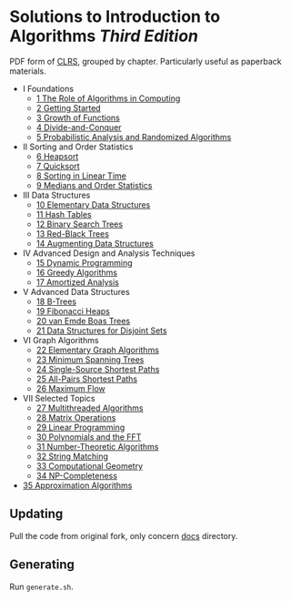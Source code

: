 # Solutions to **Introduction to Algorithms** _Third Edition_

PDF form of [CLRS](https://github.com/walkccc/CLRS/), grouped by chapter.
Particularly useful as paperback materials.

- I Foundations
  - [1 The Role of Algorithms in Computing](https://github.com/hendraanggrian/CLRS-Minimal/raw/assets/Chap01.pdf)
  - [2 Getting Started](https://github.com/hendraanggrian/CLRS-Minimal/raw/assets/Chap02.pdf)
  - [3 Growth of Functions](https://github.com/hendraanggrian/CLRS-Minimal/raw/assets/Chap03.pdf)
  - [4 Divide-and-Conquer](https://github.com/hendraanggrian/CLRS-Minimal/raw/assets/Chap04.pdf)
  - [5 Probabilistic Analysis and Randomized Algorithms](https://github.com/hendraanggrian/CLRS-Minimal/raw/assets/Chap05.pdf)
- II Sorting and Order Statistics
  - [6 Heapsort](https://github.com/hendraanggrian/CLRS-Minimal/raw/assets/Chap06.pdf)
  - [7 Quicksort](https://github.com/hendraanggrian/CLRS-Minimal/raw/assets/Chap07.pdf)
  - [8 Sorting in Linear Time](https://github.com/hendraanggrian/CLRS-Minimal/raw/assets/Chap08.pdf)
  - [9 Medians and Order Statistics](https://github.com/hendraanggrian/CLRS-Minimal/raw/assets/Chap09.pdf)
- III Data Structures
  - [10 Elementary Data Structures](https://github.com/hendraanggrian/CLRS-Minimal/raw/assets/Chap10.pdf)
  - [11 Hash Tables](https://github.com/hendraanggrian/CLRS-Minimal/raw/assets/Chap11.pdf)
  - [12 Binary Search Trees](https://github.com/hendraanggrian/CLRS-Minimal/raw/assets/Chap12.pdf)
  - [13 Red-Black Trees](https://github.com/hendraanggrian/CLRS-Minimal/raw/assets/Chap13.pdf)
  - [14 Augmenting Data Structures](https://github.com/hendraanggrian/CLRS-Minimal/raw/assets/Chap14.pdf)
- IV Advanced Design and Analysis Techniques
  - [15 Dynamic Programming](https://github.com/hendraanggrian/CLRS-Minimal/raw/assets/Chap15.pdf)
  - [16 Greedy Algorithms](https://github.com/hendraanggrian/CLRS-Minimal/raw/assets/Chap16.pdf)
  - [17 Amortized Analysis](https://github.com/hendraanggrian/CLRS-Minimal/raw/assets/Chap17.pdf)
- V Advanced Data Structures
  - [18 B-Trees](https://github.com/hendraanggrian/CLRS-Minimal/raw/assets/Chap18.pdf)
  - [19 Fibonacci Heaps](https://github.com/hendraanggrian/CLRS-Minimal/raw/assets/Chap19.pdf)
  - [20 van Emde Boas Trees](https://github.com/hendraanggrian/CLRS-Minimal/raw/assets/Chap20.pdf)
  - [21 Data Structures for Disjoint Sets](https://github.com/hendraanggrian/CLRS-Minimal/raw/assets/Chap21.pdf)
- VI Graph Algorithms
  - [22 Elementary Graph Algorithms](https://github.com/hendraanggrian/CLRS-Minimal/raw/assets/Chap22.pdf)
  - [23 Minimum Spanning Trees](https://github.com/hendraanggrian/CLRS-Minimal/raw/assets/Chap23.pdf)
  - [24 Single-Source Shortest Paths](https://github.com/hendraanggrian/CLRS-Minimal/raw/assets/Chap24.pdf)
  - [25 All-Pairs Shortest Paths](https://github.com/hendraanggrian/CLRS-Minimal/raw/assets/Chap25.pdf)
  - [26 Maximum Flow](https://github.com/hendraanggrian/CLRS-Minimal/raw/assets/Chap26.pdf)
- VII Selected Topics
  - [27 Multithreaded Algorithms](https://github.com/hendraanggrian/CLRS-Minimal/raw/assets/Chap27.pdf)
  - [28 Matrix Operations](https://github.com/hendraanggrian/CLRS-Minimal/raw/assets/Chap28.pdf)
  - [29 Linear Programming](https://github.com/hendraanggrian/CLRS-Minimal/raw/assets/Chap29.pdf)
  - [30 Polynomials and the FFT](https://github.com/hendraanggrian/CLRS-Minimal/raw/assets/Chap30.pdf)
  - [31 Number-Theoretic Algorithms](https://github.com/hendraanggrian/CLRS-Minimal/raw/assets/Chap31.pdf)
  - [32 String Matching](https://github.com/hendraanggrian/CLRS-Minimal/raw/assets/Chap32.pdf)
  - [33 Computational Geometry](https://github.com/hendraanggrian/CLRS-Minimal/raw/assets/Chap33.pdf)
  - [34 NP-Completeness](https://github.com/hendraanggrian/CLRS-Minimal/raw/assets/Chap34.pdf)
- [35 Approximation Algorithms](https://github.com/hendraanggrian/CLRS-Minimal/raw/assets/Chap35.pdf)

## Updating

Pull the code from original fork, only concern [docs](docs/) directory.

## Generating

Run `generate.sh`.
